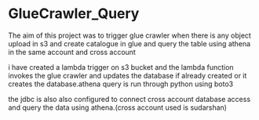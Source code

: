 # GlueCrawler_Query


The aim of this project was to trigger glue crawler when there is any object upload in s3 and create catalogue in glue and query the table using athena in the same account and cross account 

i have created a lambda trigger on s3 bucket and the lambda function invokes the glue crawler and updates the database if already created or it creates the database.athena query is run through python using boto3 

the jdbc is also also configured to connect cross account database access and query the data using athena.(cross account used is sudarshan)

